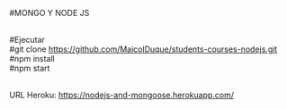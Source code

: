 #MONGO Y NODE JS <br/> <br/>

#Ejecutar <br/>
#git clone https://github.com/MaicolDuque/students-courses-nodejs.git<br/>
#npm install <br/>
#npm start <br/><br/>

URL Heroku: https://nodejs-and-mongoose.herokuapp.com/